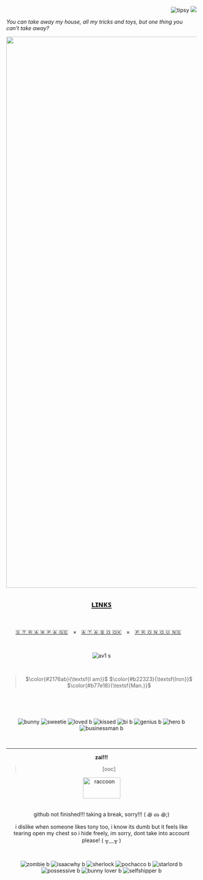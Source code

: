 <div align="right">
  
![tipsy](https://github.com/user-attachments/assets/2cbeb6f9-7e44-4238-ae07-ab870d08b8d2) ![](https://komarev.com/ghpvc/?username=starc-reactor&color=901c1c&label=Bottles-I've-downed&style=plastic)  

<div align="left">
  
_You can take away my house, all my tricks and toys, but one thing you can't take away?_

<div align="center">

<img width="2662" height="1459" alt="banner" src="https://github.com/user-attachments/assets/1e7fe771-f8c2-404c-bcad-c0594df42734" />

## <u>**ʟɪɴᴋꜱ**</u>

<br />

[🇸​ 🇹​ 🇷​ 🇦​ 🇼​ 🇵​ 🇦​ 🇬​ 🇪​](https://starkreactor.straw.page/)ㅤ×ㅤ[🇦​ 🇹​ 🇦​ 🇧​ 🇴​ 🇴​ 🇰​](https://starked.atabook.org/)ㅤ×ㅤ[🇵​ 🇷​ 🇴​ 🇳​ 🇴​ 🇺​ 🇳​ 🇸](https://en.pronouns.page/@starked)
ㅤ
<br />

<br />

![av1 s](https://github.com/user-attachments/assets/580eac46-5678-48ac-a16a-50940d612c07)

<br />

> $\color{#2176ab}{\textsf{I am}}$ $\color{#b22323}{\textsf{Iron}}$ $\color{#b77e18}{\textsf{Man.}}$

<br />

<br />

<br />

![bunny](https://github.com/user-attachments/assets/e426b7cd-aaaa-42f6-a8ea-055d3b55a382)
![sweetie](https://github.com/user-attachments/assets/9adb0851-e554-4c41-b38b-010476720721)
![loved b](https://github.com/user-attachments/assets/8ae1971f-dbfe-41a8-ac80-04442b017bec)
![kissed](https://github.com/user-attachments/assets/c1e5558d-147a-4efe-87d7-95112dae8480)
![bi b](https://github.com/user-attachments/assets/4d51a6fb-7190-499c-99e2-fbe6d08569d8)
![genius b](https://github.com/user-attachments/assets/a90c4e44-5d59-4c9a-a3e0-9450d474d64d)
![hero b](https://github.com/user-attachments/assets/6a81fd75-5f04-482c-887e-7619bb21444c)
![businessman b](https://github.com/user-attachments/assets/f0d13ec2-7bcf-4478-8dc1-cf1a217e3312)

<br />



-------

**zai!!!**

> [ooc]

<img width="99" height="56" alt="raccoon" src="https://github.com/user-attachments/assets/65a9c5e8-2ef5-488c-81b0-bdd1c99b0b36" />

<br />

<br />

github not finished!!! taking a break, sorry!!! ( ꩜ ᯅ ꩜;)⁭

i dislike when someone likes tony too, i know its dumb but it feels like tearing open my chest so i hide freely, im sorry, dont take into account please! ( ╥﹏╥ )
 
<br />

![zombie b](https://github.com/user-attachments/assets/1d8b5dff-96cf-4456-9b88-77e44da025d7)
![isaacwhy b](https://github.com/user-attachments/assets/810a06a0-916f-4a9d-bacb-cd7ec6f9d5be)
![sherlock](https://github.com/user-attachments/assets/8b0c0c6f-c117-4ddf-b927-e1a12c04b10a)
![pochacco b](https://github.com/user-attachments/assets/f3343043-8c9b-44a2-b2e7-fead74f86841)
![starlord b](https://github.com/user-attachments/assets/c4234f36-ef85-4de6-8386-4c6870a2c9dc)
![possessive b](https://github.com/user-attachments/assets/bcdc14fd-aeb9-4733-b67e-4a9cb596e75e)
![bunny lover b](https://github.com/user-attachments/assets/4253d5db-5f13-449c-baf7-9457181debfd)
![selfshipper b](https://github.com/user-attachments/assets/9e5d4e08-2fb4-4842-9cd3-aaaccdafd9c4)

<br />

